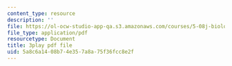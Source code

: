 ```yaml
---
content_type: resource
description: ''
file: https://ol-ocw-studio-app-qa.s3.amazonaws.com/courses/5-08j-biological-chemistry-ii-spring-2016/5a8c6a1408b74e357a8a75f36fcc8e2f_H0ubjnHa5rY.pdf
file_type: application/pdf
resourcetype: Document
title: 3play pdf file
uid: 5a8c6a14-08b7-4e35-7a8a-75f36fcc8e2f
---
```

